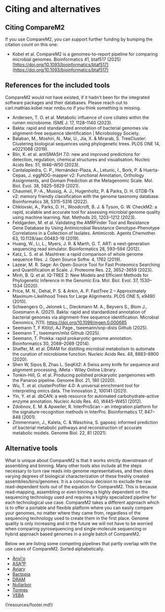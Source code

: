 

# Citing and alternatives

## Citing CompareM2

If you use CompareM2, you can support further funding by bumping the citation count on this one:

  - Kobel et al. CompareM2 is a genomes-to-report pipeline for comparing microbial genomes. Bioinformatics 41, btaf517 (2025) [https://doi.org/10.1093/bioinformatics/btaf517](https://doi.org/10.1093/bioinformatics/btaf517)

## References for the included tools

CompareM2 would not have existed, if it hadn't been for the integrated software packages and their databases. Please reach out to carl.mathias.kobel near nmbu.no if you think something is missing.

  - Andersen, T. O. et al. Metabolic influence of core ciliates within the rumen microbiome. ISME J. 17, 1128–1140 (2023).
  - Bakta: rapid and standardized annotation of bacterial genomes via alignment-free sequence identification | Microbiology Society.
  - Balaban, M., Moshiri, N., Mai, U., Jia, X. & Mirarab, S. TreeCluster: Clustering biological sequences using phylogenetic trees. PLOS ONE 14, e0221068 (2019).
  - Blin, K. et al. antiSMASH 7.0: new and improved predictions for detection, regulation, chemical structures and visualisation. Nucleic Acids Res. 51, W46–W50 (2023).
  - Cantalapiedra, C. P., Hernández-Plaza, A., Letunic, I., Bork, P. & Huerta-Cepas, J. eggNOG-mapper v2: Functional Annotation, Orthology Assignments, and Domain Prediction at the Metagenomic Scale. Mol. Biol. Evol. 38, 5825–5829 (2021).
  - Chaumeil, P.-A., Mussig, A. J., Hugenholtz, P. & Parks, D. H. GTDB-Tk v2: memory friendly classification with the genome taxonomy database. Bioinformatics 38, 5315–5316 (2022).
  - Chklovski, A., Parks, D. H., Woodcroft, B. J. & Tyson, G. W. CheckM2: a rapid, scalable and accurate tool for assessing microbial genome quality using machine learning. Nat. Methods 20, 1203–1212 (2023).
  - Feldgarden, M. et al. Validating the AMRFinder Tool and Resistance Gene Database by Using Antimicrobial Resistance Genotype-Phenotype Correlations in a Collection of Isolates. Antimicrob. Agents Chemother. 63, 10.1128/aac.00483-19 (2019).
  - Huang, W., Li, L., Myers, J. R. & Marth, G. T. ART: a next-generation sequencing read simulator. Bioinformatics 28, 593–594 (2012).
  - Katz, L. S. et al. Mashtree: a rapid comparison of whole genome sequence files. J. Open Source Softw. 4, 1762 (2019).
  - Lazear, M. R. Sage: An Open-Source Tool for Fast Proteomics Searching and Quantification at Scale. J. Proteome Res. 22, 3652–3659 (2023).
  - Minh, B. Q. et al. IQ-TREE 2: New Models and Efficient Methods for Phylogenetic Inference in the Genomic Era. Mol. Biol. Evol. 37, 1530–1534 (2020).
  - Price, M. N., Dehal, P. S. & Arkin, A. P. FastTree 2 – Approximately Maximum-Likelihood Trees for Large Alignments. PLOS ONE 5, e9490 (2010).
  - Schwengers O., Jelonek L., Dieckmann M. A., Beyvers S., Blom J., Goesmann A. (2021). Bakta: rapid and standardized annotation of bacterial genomes via alignment-free sequence identification. Microbial Genomics, 7(11). https://doi.org/10.1099/mgen.0.000685
  - Seemann T, F Klötzl, AJ Page., tseemann/snp-dists Github (2025).
  - Seemann T., tseemann/mlst Github (2025).        
  - Seemann, T. Prokka: rapid prokaryotic genome annotation. Bioinformatics 30, 2068–2069 (2014).
  - Shaffer, M. et al. DRAM for distilling microbial metabolism to automate the curation of microbiome function. Nucleic Acids Res. 48, 8883–8900 (2020).
  - Shen W, Sipos B, Zhao L. SeqKit2: A Swiss army knife for sequence and alignment processing, iMeta - Wiley Online Library.
  - Tonkin-Hill, G. et al. Producing polished prokaryotic pangenomes with the Panaroo pipeline. Genome Biol. 21, 180 (2020).
  - Wu, T. et al. clusterProfiler 4.0: A universal enrichment tool for interpreting omics data. The Innovation 2, 100141 (2021).
  - Yin, Y. et al. dbCAN: a web resource for automated carbohydrate-active enzyme annotation. Nucleic Acids Res. 40, W445–W451 (2012).
  - Zdobnov, E. M. & Apweiler, R. InterProScan – an integration platform for the signature-recognition methods in InterPro. Bioinformatics 17, 847–848 (2001).
  - Zimmermann, J., Kaleta, C. & Waschina, S. gapseq: informed prediction of bacterial metabolic pathways and reconstruction of accurate metabolic models. Genome Biol. 22, 81 (2021).


## Alternative tools

What is unique about CompareM2 is that it works strictly downstream of assembling and binning. Many other tools also include all the steps necessary to turn raw reads into genome representatives, and then does varying degrees of biological characterization of these freshly created assemblies/bins/genomes. It is a conscious decision to exclude the raw read-dependent tools out of the equation for CompareM2. This is because read-mapping, assembling or even binning is highly dependent on the sequencing technology used and requires a highly specialized pipeline for each technological use case. CompareM2 takes a different approach which is to offer a portable and flexible platform where you can easily compare your genomes, no matter where they came from, regardless of the sequencing technology used to create them in the first place. Genome quality is only increasing and in the future we will not have to be worried when comparing pyrosequencing and single-molecule sequencing or hybrid approach based genomes in a single batch of CompareM2. 

Below we are listing some competing pipelines that partly overlap with the use cases of CompareM2. Sorted alphabetically.
  
  - [Anvi'o](https://anvio.org/)
  - [ASA³P](https://github.com/oschwengers/asap)
  - [Aviary](https://github.com/rhysnewell/aviary)
  - [Bactopia](https://github.com/bactopia/bactopia)
  - [DRAM](https://github.com/WrightonLabCSU/DRAM)
  - [Nullarbor](https://github.com/tseemann/nullarbor) 
  - [Tormes](https://github.com/nmquijada/tormes)
  - [VEBA](https://github.com/jolespin/veba)



{!resources/footer.md!}
